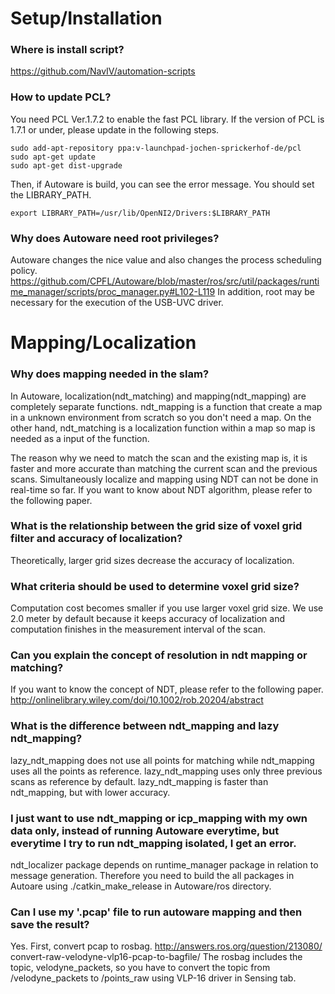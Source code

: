 # Setup/Installation
### Where is install script?
https://github.com/NavIV/automation-scripts

### How to update PCL?
You need PCL Ver.1.7.2 to enable the fast PCL library. If the version of PCL is 1.7.1 or under, please update in the following steps.
```
sudo add-apt-repository ppa:v-launchpad-jochen-sprickerhof-de/pcl
sudo apt-get update
sudo apt-get dist-upgrade
```
Then, if Autoware is build, you can see the error message.
You should set the LIBRARY_PATH.
```
export LIBRARY_PATH=/usr/lib/OpenNI2/Drivers:$LIBRARY_PATH
```

### Why does Autoware need root privileges?
Autoware changes the nice value and also changes the process scheduling policy.
https://github.com/CPFL/Autoware/blob/master/ros/src/util/packages/runtime_manager/scripts/proc_manager.py#L102-L119
In addition, root may be necessary for the execution of the USB-UVC driver.

# Mapping/Localization

### Why does mapping needed in the slam?
In Autoware, localization(ndt_matching) and mapping(ndt_mapping) are completely separate functions. ndt_mapping is a function that create a map in a unknown environment from scratch so you don't need a map. On the other hand, ndt_matching is a localization function within a map so map is needed as a input of the function.

The reason why we need to match the scan and the existing map is, it is faster and more accurate than matching the current scan and the previous scans. Simultaneously localize and mapping using NDT can not be done in real-time so far. If you want to know about NDT algorithm, please refer to the following paper.

### What is the relationship between the grid size of voxel grid filter and accuracy of localization?
Theoretically, larger grid sizes decrease the accuracy of localization.

### What criteria should be used to determine voxel grid size?
Computation cost becomes smaller if you use larger voxel grid size. We use 2.0 meter by default because it keeps accuracy of localization and computation finishes in the measurement interval of the scan.	

### Can you explain the concept of resolution in ndt mapping or matching?
If you want to know the concept of NDT, please refer to the following paper.
http://onlinelibrary.wiley.com/doi/10.1002/rob.20204/abstract

### What is the difference between ndt_mapping and lazy ndt_mapping?
lazy_ndt_mapping does not use all points for matching while ndt_mapping uses all the points as reference. lazy_ndt_mapping uses only three previous scans as reference by default. lazy_ndt_mapping is faster than ndt_mapping, but with lower accuracy.

### I just want to use ndt_mapping or icp_mapping with my own data only, instead of running Autoware everytime, but everytime I try to run ndt_mapping isolated, I get an error.

ndt_localizer package depends on runtime_manager package in relation to message generation. Therefore you need to build the all packages in Autoare using ./catkin_make_release in Autoware/ros directory.

### Can I use my '.pcap' file to run autoware mapping and then save the result?
Yes. First, convert pcap to rosbag.
http://answers.ros.org/question/213080/ convert-raw-velodyne-vlp16-pcap-to-bagfile/
The rosbag includes the topic, velodyne_packets, so you have to convert the topic from /velodyne_packets to /points_raw using VLP-16 driver in Sensing tab.

